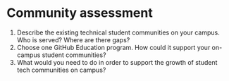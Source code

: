 # Community assessment 

1. Describe the existing technical student communities on your campus. Who is served? Where are there gaps? 
2. Choose one GitHub Education program. How could it support your on-campus student communities? 
3. What would you need to do in order to support the growth of student tech communities on campus?
